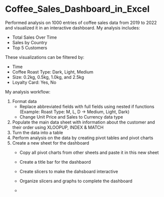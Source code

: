 # Coffee_Sales_Dashboard_in_Excel

Performed analysis on 1000 entries of coffee sales data from 2019 to 2022 and visualized it in an interactive dashboard. My analysis includes: 
- Total Sales Over Time
- Sales by Country
- Top 5 Customers

These visualizations can be filtered by:
- Time
- Coffee Roast Type: Dark, Light, Medium
- Size: 0.2kg, 0.5kg, 1.0kg, and 2.5kg
- Loyalty Card: Yes, No

My analysis workflow: 
1. Format data
   - Replace abbreviated fields with full fields using nested if functions (Example: Roast Type: M, L, D -> Medium, Light, Dark)
   - Change Unit Price and Sales to Currency data type
2. Populate the main data sheet with information about the customer and their order using XLOOPUP, INDEX & MATCH
3. Turn the data into a table
4. Perform analysis on the data by creating pivot tables and pivot charts
5. Create a new sheet for the dashboard
   - Copy all pivot charts from other sheets and paste it in this new sheet
   - Create a title bar for the dashbaord
   - Create slicers to make the dahsboard interactive
   - Organize slicers and graphs to complete the dashboard
  
   - 
